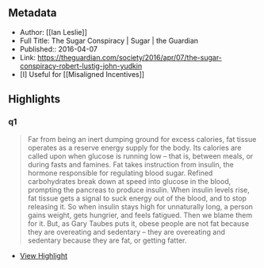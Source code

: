 ## Metadata
- Author: [[Ian Leslie]]
- Full Title: The Sugar Conspiracy | Sugar | the Guardian
- Published:: 2016-04-07
- Link: https://theguardian.com/society/2016/apr/07/the-sugar-conspiracy-robert-lustig-john-yudkin
- [I] Useful for [[Misaligned Incentives]]

## Highlights

###  q1

> Far from being an inert dumping ground for excess calories, fat tissue operates as a reserve energy supply for the body. Its calories are called upon when glucose is running low – that is, between meals, or during fasts and famines. Fat takes instruction from insulin, the hormone responsible for regulating blood sugar. Refined carbohydrates break down at speed into glucose in the blood, prompting the pancreas to produce insulin. When insulin levels rise, fat tissue gets a signal to suck energy out of the blood, and to stop releasing it. So when insulin stays high for unnaturally long, a person gains weight, gets hungrier, and feels fatigued. Then we blame them for it. But, as Gary Taubes puts it, obese people are not fat because they are overeating and sedentary – they are overeating and sedentary because they are fat, or getting fatter.

 * [View Highlight](https://theguardian.com/society/2016/apr/07/the-sugar-conspiracy-robert-lustig-john-yudkin?__readwiseLocation=0%2F83%2F0%2F0%2F0%2F0%2F8%2F0%2F0%2F8%3A0%2C0%2F83%2F0%2F0%2F0%2F0%2F8%2F0%2F0%2F8%3A849#:~:text=Far%20from%20being%20an%20inert%2Care%20fat%2C%20or%20getting%20fatter.)